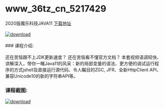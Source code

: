 # www_36tz_cn_5217429
2020版魔乐科技JAVA11
[下载地址](http://www.36tz.cn/article/5217429 "下载地址")
<br/></br>[![download](http://36tz.cn/muke_img/2021_01_1-16-300x171.png "下载地址")](http://www.36tz.cn/article/5217429 "下载地址")
<br/></br>### 课程介绍:<br/></br>还在苦恼跟不上JDK更新速度？
还在苦恼看不懂官方文档？
本套视频语调轻快、讲解深入，带你一睹Java11的风采：新的局部变量的语法、更方便的调试运行程序的方式jshell及直接运行源代码、令人瞩目的ZGC, JFR、全新HttpClient API、兼容Unicode10的新的字符串API等。

### 课程截图:
[![download](http://36tz.cn/muke_img/2021_01_2-20.png "下载地址")](http://www.36tz.cn/article/5217429 "下载地址")
